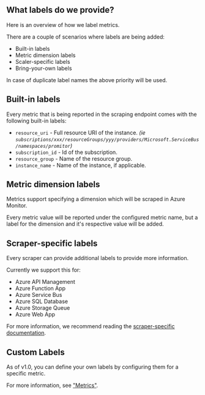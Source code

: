 ## What labels do we provide?

Here is an overview of how we label metrics.

There are a couple of scenarios where labels are being added:

- Built-in labels
- Metric dimension labels
- Scaler-specific labels
- Bring-your-own labels

In case of duplicate label names the above priority will be used.

## Built-in labels

Every metric that is being reported in the scraping endpoint comes with the following
built-in labels:

- `resource_uri` - Full resource URI of the instance. *(ie `subscriptions/xxx/resourceGroups/yyy/providers/Microsoft.ServiceBus/namespaces/promitor`)*
- `subscription_id` - Id of the subscription.
- `resource_group` - Name of the resource group.
- `instance_name` - Name of the instance, if applicable.

## Metric dimension labels

Metrics support specifying a dimension which will be scraped in Azure Monitor.

Every metric value will be reported under the configured metric name, but a
label for the dimension and it's respective value will be added.

## Scraper-specific labels

Every scraper can provide additional labels to provide more information.

Currently we support this for:

- Azure API Management
- Azure Function App
- Azure Service Bus
- Azure SQL Database
- Azure Storage Queue
- Azure Web App

For more information, we recommend reading the [scraper-specific documentation](./../configuration/v1.x/metrics/#supported-azure-services).

## Custom Labels

As of v1.0, you can define your own labels by configuring them for a specific metric.

For more information, see ["Metrics"](./../configuration/v1.x/metrics/#metrics).
